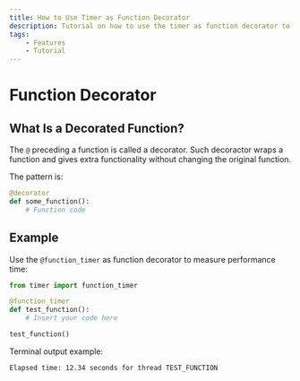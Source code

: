 ```yaml
---
title: How to Use Timer as Function Decorator
description: Tutorial on how to use the timer as function decorator to measure the execution time of Python functions. Includes code examples for beginners and advanced users.
tags:
    - Features
    - Tutorial
---
```


# Function Decorator
## What Is a Decorated Function?
The `@` preceding a function is called a decorator. Such decoractor wraps a function and gives extra functionality without changing the original function.

The pattern is:

```python title=""
@decorator
def some_function():
    # Function code
```

## Example
Use the `@function_timer` as function decorator to measure performance time:

```python linenums="1" hl_lines="3"
from timer import function_timer

@function_timer
def test_function():
    # Insert your code here

test_function()
```

Terminal output example:

```text title=""
Elapsed time: 12.34 seconds for thread TEST_FUNCTION
```
